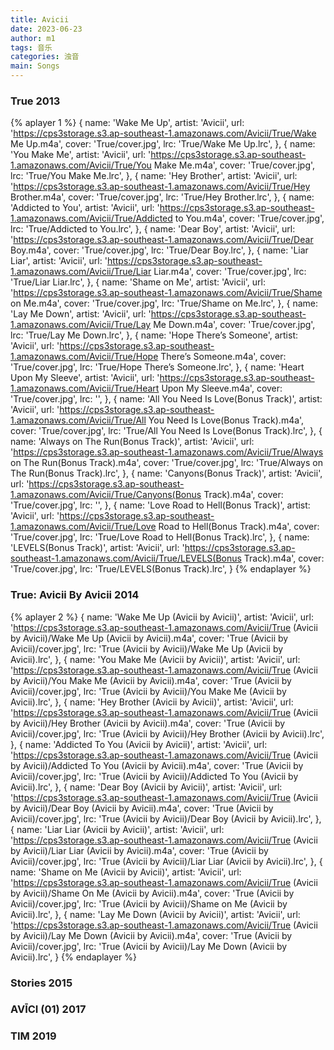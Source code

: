 ```yaml
---
title: Avicii
date: 2023-06-23
author: m1
tags: 音乐
categories: 浊音
main: Songs
---
```


### True 2013

{% aplayer 1 %}
{
name: 'Wake Me Up',
artist: 'Avicii',
url: 'https://cps3storage.s3.ap-southeast-1.amazonaws.com/Avicii/True/Wake Me Up.m4a',
cover: 'True/cover.jpg',
lrc: 'True/Wake Me Up.lrc',
},
{
name: 'You Make Me',
artist: 'Avicii',
url: 'https://cps3storage.s3.ap-southeast-1.amazonaws.com/Avicii/True/You Make Me.m4a',
cover: 'True/cover.jpg',
lrc: 'True/You Make Me.lrc',
},
{
name: 'Hey Brother',
artist: 'Avicii',
url: 'https://cps3storage.s3.ap-southeast-1.amazonaws.com/Avicii/True/Hey Brother.m4a',
cover: 'True/cover.jpg',
lrc: 'True/Hey Brother.lrc',
},
{
name: 'Addicted to You',
artist: 'Avicii',
url: 'https://cps3storage.s3.ap-southeast-1.amazonaws.com/Avicii/True/Addicted to You.m4a',
cover: 'True/cover.jpg',
lrc: 'True/Addicted to You.lrc',
},
{
name: 'Dear Boy',
artist: 'Avicii',
url: 'https://cps3storage.s3.ap-southeast-1.amazonaws.com/Avicii/True/Dear Boy.m4a',
cover: 'True/cover.jpg',
lrc: 'True/Dear Boy.lrc',
},
{
name: 'Liar Liar',
artist: 'Avicii',
url: 'https://cps3storage.s3.ap-southeast-1.amazonaws.com/Avicii/True/Liar Liar.m4a',
cover: 'True/cover.jpg',
lrc: 'True/Liar Liar.lrc',
},
{
name: 'Shame on Me',
artist: 'Avicii',
url: 'https://cps3storage.s3.ap-southeast-1.amazonaws.com/Avicii/True/Shame on Me.m4a',
cover: 'True/cover.jpg',
lrc: 'True/Shame on Me.lrc',
},
{
name: 'Lay Me Down',
artist: 'Avicii',
url: 'https://cps3storage.s3.ap-southeast-1.amazonaws.com/Avicii/True/Lay Me Down.m4a',
cover: 'True/cover.jpg',
lrc: 'True/Lay Me Down.lrc',
},
{
name: 'Hope There’s Someone',
artist: 'Avicii',
url: 'https://cps3storage.s3.ap-southeast-1.amazonaws.com/Avicii/True/Hope There’s Someone.m4a',
cover: 'True/cover.jpg',
lrc: 'True/Hope There’s Someone.lrc',
},
{
name: 'Heart Upon My Sleeve',
artist: 'Avicii',
url: 'https://cps3storage.s3.ap-southeast-1.amazonaws.com/Avicii/True/Heart Upon My Sleeve.m4a',
cover: 'True/cover.jpg',
lrc: '',
},
{
name: 'All You Need Is Love(Bonus Track)',
artist: 'Avicii',
url: 'https://cps3storage.s3.ap-southeast-1.amazonaws.com/Avicii/True/All You Need Is Love(Bonus Track).m4a',
cover: 'True/cover.jpg',
lrc: 'True/All You Need Is Love(Bonus Track).lrc',
},
{
name: 'Always on The Run(Bonus Track)',
artist: 'Avicii',
url: 'https://cps3storage.s3.ap-southeast-1.amazonaws.com/Avicii/True/Always on The Run(Bonus Track).m4a',
cover: 'True/cover.jpg',
lrc: 'True/Always on The Run(Bonus Track).lrc',
},
{
name: 'Canyons(Bonus Track)',
artist: 'Avicii',
url: 'https://cps3storage.s3.ap-southeast-1.amazonaws.com/Avicii/True/Canyons(Bonus Track).m4a',
cover: 'True/cover.jpg',
lrc: '',
},
{
name: 'Love Road to Hell(Bonus Track)',
artist: 'Avicii',
url: 'https://cps3storage.s3.ap-southeast-1.amazonaws.com/Avicii/True/Love Road to Hell(Bonus Track).m4a',
cover: 'True/cover.jpg',
lrc: 'True/Love Road to Hell(Bonus Track).lrc',
},
{
name: 'LEVELS(Bonus Track)',
artist: 'Avicii',
url: 'https://cps3storage.s3.ap-southeast-1.amazonaws.com/Avicii/True/LEVELS(Bonus Track).m4a',
cover: 'True/cover.jpg',
lrc: 'True/LEVELS(Bonus Track).lrc',
}
{% endaplayer %}

### True: Avicii By Avicii 2014

{% aplayer 2 %}
{
name: 'Wake Me Up (Avicii by Avicii)',
artist: 'Avicii',
url: 'https://cps3storage.s3.ap-southeast-1.amazonaws.com/Avicii/True (Avicii by Avicii)/Wake Me Up (Avicii by Avicii).m4a',
cover: 'True (Avicii by Avicii)/cover.jpg',
lrc: 'True (Avicii by Avicii)/Wake Me Up (Avicii by Avicii).lrc',
},
{
name: 'You Make Me (Avicii by Avicii)',
artist: 'Avicii',
url: 'https://cps3storage.s3.ap-southeast-1.amazonaws.com/Avicii/True (Avicii by Avicii)/You Make Me (Avicii by Avicii).m4a',
cover: 'True (Avicii by Avicii)/cover.jpg',
lrc: 'True (Avicii by Avicii)/You Make Me (Avicii by Avicii).lrc',
},
{
name: 'Hey Brother (Avicii by Avicii)',
artist: 'Avicii',
url: 'https://cps3storage.s3.ap-southeast-1.amazonaws.com/Avicii/True (Avicii by Avicii)/Hey Brother (Avicii by Avicii).m4a',
cover: 'True (Avicii by Avicii)/cover.jpg',
lrc: 'True (Avicii by Avicii)/Hey Brother (Avicii by Avicii).lrc',
},
{
name: 'Addicted To You (Avicii by Avicii)',
artist: 'Avicii',
url: 'https://cps3storage.s3.ap-southeast-1.amazonaws.com/Avicii/True (Avicii by Avicii)/Addicted To You (Avicii by Avicii).m4a',
cover: 'True (Avicii by Avicii)/cover.jpg',
lrc: 'True (Avicii by Avicii)/Addicted To You (Avicii by Avicii).lrc',
},
{
name: 'Dear Boy (Avicii by Avicii)',
artist: 'Avicii',
url: 'https://cps3storage.s3.ap-southeast-1.amazonaws.com/Avicii/True (Avicii by Avicii)/Dear Boy (Avicii by Avicii).m4a',
cover: 'True (Avicii by Avicii)/cover.jpg',
lrc: 'True (Avicii by Avicii)/Dear Boy (Avicii by Avicii).lrc',
},
{
name: 'Liar Liar (Avicii by Avicii)',
artist: 'Avicii',
url: 'https://cps3storage.s3.ap-southeast-1.amazonaws.com/Avicii/True (Avicii by Avicii)/Liar Liar (Avicii by Avicii).m4a',
cover: 'True (Avicii by Avicii)/cover.jpg',
lrc: 'True (Avicii by Avicii)/Liar Liar (Avicii by Avicii).lrc',
},
{
name: 'Shame on Me (Avicii by Avicii)',
artist: 'Avicii',
url: 'https://cps3storage.s3.ap-southeast-1.amazonaws.com/Avicii/True (Avicii by Avicii)/Shame On Me (Avicii by Avicii).m4a',
cover: 'True (Avicii by Avicii)/cover.jpg',
lrc: 'True (Avicii by Avicii)/Shame on Me (Avicii by Avicii).lrc',
},
{
name: 'Lay Me Down (Avicii by Avicii)',
artist: 'Avicii',
url: 'https://cps3storage.s3.ap-southeast-1.amazonaws.com/Avicii/True (Avicii by Avicii)/Lay Me Down (Avicii by Avicii).m4a',
cover: 'True (Avicii by Avicii)/cover.jpg',
lrc: 'True (Avicii by Avicii)/Lay Me Down (Avicii by Avicii).lrc',
}
{% endaplayer %}

### Stories 2015

### AVĪCI (01) 2017



### TIM 2019
